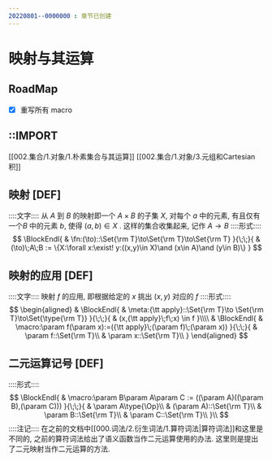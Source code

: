 ```yaml
---
20220801--0000000 : 章节已创建
---
```

# 映射与其运算
## RoadMap
- [x] 重写所有 macro

## ::IMPORT
[[002.集合/1.对象/1.朴素集合与其运算]]
[[002.集合/1.对象/3.元组和Cartesian积]]

## 映射 [DEF]
::::文字::::
从 $A$ 到 $B$ 的映射即一个 $A \times B$ 的子集 $X$, 对每个 $a$ 中的元素, 有且仅有一个$B$ 中的元素 $b$, 使得 $(a,b)\in X$ . 
这样的集合收集起来, 记作 $A \to B$
::::形式::::
$$
\BlockEndl{
    & \fn:(\to)::\Set{\rm T}\to\Set{\rm T}\to\Set{\rm T}
}{\;\;}{
    & (\to)\;A\;B := \{X:\forall x:\exist! y:((x,y)\in X)\and (x\in A)\and (y\in B)\}
}
$$

## 映射的应用 [DEF]
::::文字::::
映射 $f$ 的应用, 即根据给定的 $x$ 挑出 $(x,y)$ 对应的 $f$
::::形式::::
$$
\begin{aligned}
& \BlockEndl{
    & \meta:{\tt apply}::\Set{\rm T}\to \Set{\rm T}\to\Set{\type{\rm T}}
}{\;\;}{
    & (x,{\tt apply}\;f\;x) \in f
}\\\\
& \BlockEndl{
    & \macro:\param f(\param x):=({\tt apply}\;(\param f)\;(\param x))
}{\;\;}{
    & \param f::\Set{\rm T}\\
    & \param x::\Set{\rm T}\\
}
\end{aligned}
$$

## 二元运算记号 [DEF]
::::形式::::
$$
\BlockEndl{
    & \macro:\param B\param A\param C
    := ((\param A)((\param B),(\param C)))
}{\;\;}{
    & \param A\type{\Op}\\
    & (\param A)::\Set{\rm T}\\
    & \param B::\Set{\rm T}\\
    & \param C::\Set{\rm T}\\
}\\
$$
::::注记::::
在之前的文档中[[000.词法/2.衍生词法/1.算符词法|算符词法]]和这里是不同的, 之前的算符词法给出了语义函数当作二元运算使用的办法. 
这里则是提出了二元映射当作二元运算的方法. 

